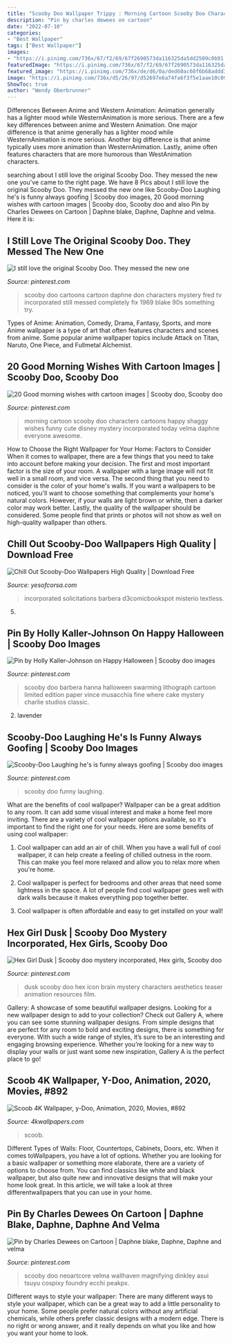 ```yaml
---
title: "Scooby Doo Wallpaper Trippy : Morning Cartoon Scooby Doo Characters Cartoons Happy Shaggy Wishes Funny Cute Disney Mystery Incorporated Today Velma Daphne Everyone Awesome"
description: "Pin by charles dewees on cartoon"
date: "2022-07-10"
categories:
- "Best Wallpaper"
tags: ["Best Wallpaper"]
images:
- "https://i.pinimg.com/736x/67/f2/69/67f2690573da116325da5dd2509c0b91.jpg"
featuredImage: "https://i.pinimg.com/736x/67/f2/69/67f2690573da116325da5dd2509c0b91.jpg"
featured_image: "https://i.pinimg.com/736x/de/d6/0a/ded60ac60f6b68addd3e549f16c3b92e.jpg"
image: "https://i.pinimg.com/736x/d5/26/97/d52697e6a74fa6f3f5e1aae10c09ca46.jpg"
ShowToc: true
author: "Wendy Oberbrunner"
---
```



Differences Between Anime and Western Animation: Animation generally has a lighter mood while WesternAnimation is more serious.
There are a few key differences between anime and Western Animation. One major difference is that anime generally has a lighter mood while WesternAnimation is more serious. Another big difference is that anime typically uses more animation than WesternAnimation. Lastly, anime often features characters that are more humorous than WestAnimation characters.

	

		
searching about I still love the original Scooby Doo. They messed the new one you've came to the right page. We have 8 Pics about I still love the original Scooby Doo. They messed the new one like Scooby-Doo Laughing he&#039;s is funny always goofing | Scooby doo images, 20 Good morning wishes with cartoon images | Scooby doo, Scooby doo and also Pin by Charles Dewees on Cartoon | Daphne blake, Daphne, Daphne and velma. Here it is:
		
    
## I Still Love The Original Scooby Doo. They Messed The New One

<img loading=lazy src="https://i.pinimg.com/736x/d5/26/97/d52697e6a74fa6f3f5e1aae10c09ca46.jpg" onerror="this.onerror=null;this.src='https://tse2.mm.bing.net/th?id=OIP.lbhbs6Nd4WG9vKgJ8mZ7vgHaLH&amp;pid=15.1';" alt="I still love the original Scooby Doo. They messed the new one">

_Source: pinterest.com_

>scooby doo cartoons cartoon daphne don characters mystery fred tv incorporated still messed completely fix 1969 blake 90s something try. 

	

Types of Anime: Animation, Comedy, Drama, Fantasy, Sports, and more
Anime wallpaper is a type of art that often features characters and scenes from anime. Some popular anime wallpaper topics include Attack on Titan, Naruto, One Piece, and Fullmetal Alchemist.

    
## 20 Good Morning Wishes With Cartoon Images | Scooby Doo, Scooby Doo

<img loading=lazy src="https://i.pinimg.com/736x/67/f2/69/67f2690573da116325da5dd2509c0b91.jpg" onerror="this.onerror=null;this.src='https://tse4.mm.bing.net/th?id=OIP.RQsyOvY2ufdyxUYEPa_hlgAAAA&amp;pid=15.1';" alt="20 Good morning wishes with cartoon images | Scooby doo, Scooby doo">

_Source: pinterest.com_

>morning cartoon scooby doo characters cartoons happy shaggy wishes funny cute disney mystery incorporated today velma daphne everyone awesome. 

	

How to Choose the Right Wallpaper for Your Home: Factors to Consider
When it comes to wallpaper, there are a few things that you need to take into account before making your decision. The first and most important factor is the size of your room. A wallpaper with a large image will not fit well in a small room, and vice versa. 
The second thing that you need to consider is the color of your home's walls. If you want a wallpapers to be noticed, you'll want to choose something that complements your home's natural colors. However, if your walls are light brown or white, then a darker color may work better. 
Lastly, the quality of the wallpaper should be considered. Some people find that prints or photos will not show as well on high-quality wallpaper than others.

    
## Chill Out Scooby-Doo Wallpapers High Quality | Download Free

<img loading=lazy src="https://yesofcorsa.com/wp-content/uploads/2018/12/Chill-Out-Scooby-Doo-Wallpaper-For-Android.jpg" onerror="this.onerror=null;this.src='https://tse3.mm.bing.net/th?id=OIP.M7ei882HsOb4c6ug272QiwHaLZ&amp;pid=15.1';" alt="Chill Out Scooby-Doo Wallpapers High Quality | Download Free">

_Source: yesofcorsa.com_

>incorporated solicitations barbera d3comicbookspot misterio textless. 

	

5.

    
## Pin By Holly Kaller-Johnson On Happy Halloween | Scooby Doo Images

<img loading=lazy src="https://i.pinimg.com/736x/61/94/c9/6194c9fea85d3867d6f0ed74d5778c0f.jpg" onerror="this.onerror=null;this.src='https://tse2.mm.bing.net/th?id=OIP.lN4OyjoehZvmHEYGGrXW3gHaJs&amp;pid=15.1';" alt="Pin by Holly Kaller-Johnson on Happy Halloween | Scooby doo images">

_Source: pinterest.com_

>scooby doo barbera hanna halloween swarming lithograph cartoon limited edition paper vince musacchia fine where cake mystery charlie studios classic. 

	

2. lavender 

    
## Scooby-Doo Laughing He&#039;s Is Funny Always Goofing | Scooby Doo Images

<img loading=lazy src="https://i.pinimg.com/736x/de/d6/0a/ded60ac60f6b68addd3e549f16c3b92e.jpg" onerror="this.onerror=null;this.src='https://tse3.mm.bing.net/th?id=OIP.OJ8yWB3vOmAykkSV-EkBRQHaFj&amp;pid=15.1';" alt="Scooby-Doo Laughing he&#039;s is funny always goofing | Scooby doo images">

_Source: pinterest.com_

>scooby doo funny laughing. 

	

What are the benefits of cool wallpaper?
Wallpaper can be a great addition to any room. It can add some visual interest and make a home feel more inviting. There are a variety of cool wallpaper options available, so it's important to find the right one for your needs. Here are some benefits of using cool wallpaper: 
1. Cool wallpaper can add an air of chill. When you have a wall full of cool wallpaper, it can help create a feeling of chilled outness in the room. This can make you feel more relaxed and allow you to relax more when you're home. 

2. Cool wallpaper is perfect for bedrooms and other areas that need some lightness in the space. A lot of people find cool wallpaper goes well with dark walls because it makes everything pop together better. 

3. Cool wallpaper is often affordable and easy to get installed on your wall!

    
## Hex Girl Dusk | Scooby Doo Mystery Incorporated, Hex Girls, Scooby Doo

<img loading=lazy src="https://i.pinimg.com/736x/1e/fc/c5/1efcc53f8a12be3515e9161715124598--cartoons.jpg" onerror="this.onerror=null;this.src='https://tse4.mm.bing.net/th?id=OIP.AD360ssTD_eEFydYmPRgiwHaE7&amp;pid=15.1';" alt="Hex Girl Dusk | Scooby doo mystery incorporated, Hex girls, Scooby doo">

_Source: pinterest.com_

>dusk scooby doo hex icon brain mystery characters aesthetics teaser animation resources film. 

	

Gallery: A showcase of some beautiful wallpaper designs.
Looking for a new wallpaper design to add to your collection? Check out Gallery A, where you can see some stunning wallpaper designs. From simple designs that are perfect for any room to bold and exciting designs, there is something for everyone. With such a wide range of styles, it’s sure to be an interesting and engaging browsing experience. Whether you’re looking for a new way to display your walls or just want some new inspiration, Gallery A is the perfect place to go!





	
	
    
## Scoob 4K Wallpaper, Y-Doo, Animation, 2020, Movies, #892

<img loading=lazy src="https://4kwallpapers.com/images/wallpapers/scoob-scooby-doo-animation-2020-1680x1050-892.jpg" onerror="this.onerror=null;this.src='https://tse4.mm.bing.net/th?id=OIP.8OQARNl0qQoU06fli-w1FAHaEo&amp;pid=15.1';" alt="Scoob 4K Wallpaper, y-Doo, Animation, 2020, Movies, #892">

_Source: 4kwallpapers.com_

>scoob. 

	

Different Types of Walls: Floor, Countertops, Cabinets, Doors, etc.
When it comes toWallpapers, you have a lot of options. Whether you are looking for a basic wallpaper or something more elaborate, there are a variety of options to choose from. You can find classics like white and black wallpaper, but also quite new and innovative designs that will make your home look great. In this article, we will take a look at three differentwallpapers that you can use in your home.

    
## Pin By Charles Dewees On Cartoon | Daphne Blake, Daphne, Daphne And Velma

<img loading=lazy src="https://i.pinimg.com/736x/e1/cd/69/e1cd6912dde249385892a1d6056d5d42.jpg" onerror="this.onerror=null;this.src='https://tse2.mm.bing.net/th?id=OIP.6-WsAKV4R0ta04yJUmnDywHaLG&amp;pid=15.1';" alt="Pin by Charles Dewees on Cartoon | Daphne blake, Daphne, Daphne and velma">

_Source: pinterest.com_

>scooby doo neoartcore velma wallhaven magnifying dinkley asui tsuyu cospixy foundry ecchi peakpx. 

	

Different ways to style your wallpaper:
There are many different ways to style your wallpaper, which can be a great way to add a little personality to your home. Some people prefer natural colors without any artificial chemicals, while others prefer classic designs with a modern edge. There is no right or wrong answer, and it really depends on what you like and how you want your home to look.

